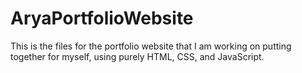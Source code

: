 # AryaPortfolioWebsite
This is the files for the portfolio website that I am working on putting together for myself, using purely HTML, CSS, and JavaScript.
